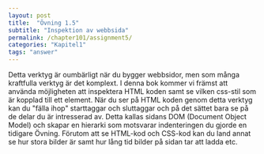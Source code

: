 ```yaml
---
layout: post
title:  "Övning 1.5"
subtitle: "Inspektion av webbsida"
permalink: /chapter101/assignment5/
categories: "Kapitel1"
tags: "answer"
---
```

Detta verktyg är oumbärligt när du bygger webbsidor, men som många kraftfulla verktyg är det komplext. I denna bok kommer vi främst att använda möjligheten att inspektera HTML koden samt se vilken css-stil som är kopplad till ett element.  När du ser på HTML koden genom detta verktyg kan du "fälla ihop" starttaggar och sluttaggar och på det sättet bara se på de delar du är intresserad av. Detta kallas sidans DOM (Document Object Model) och skapar en hierarki som motsvarar indenteringen du gjorde en tidigare Övning. Förutom att se HTML-kod och CSS-kod kan du land annat se hur stora bilder är samt hur lång tid bilder på sidan tar att ladda etc.

